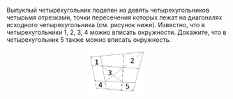 Выпуклый четырёхугольник поделен на девять четырехугольников четырьмя отрезками, точки пересечения которых лежат на диагоналях исходного четырехугольника (см. рисунок ниже). Известно, что в четырехугольники 1, 2, 3, 4 можно вписать окружности. Докажите, что в четырехугольник 5 также можно вписать окружность.
 <p align="center"><img src="./2014_q6.png" height="100"></p>